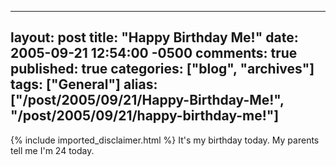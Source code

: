   ---
  layout: post
  title: "Happy Birthday Me!"
  date: 2005-09-21 12:54:00 -0500
  comments: true
  published: true
  categories: ["blog", "archives"]
  tags: ["General"]
  alias: ["/post/2005/09/21/Happy-Birthday-Me!", "/post/2005/09/21/happy-birthday-me!"]
  ---
<!-- more -->
{% include imported_disclaimer.html %}
It's my birthday today. My parents tell me I'm 24 today.
